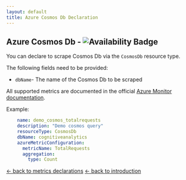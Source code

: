 ```yaml
---
layout: default
title: Azure Cosmos Db Declaration
---
```


## Azure Cosmos Db - ![Availability Badge](https://img.shields.io/badge/Available%20Starting-v1.0.0-green.svg)
You can declare to scrape Cosmos Db via the `CosmosDb` resource type.

The following fields need to be provided:
- `dbName`- The name of the Cosmos Db to be scraped

All supported metrics are documented in the official [Azure Monitor documentation](https://docs.microsoft.com/en-us/azure/azure-monitor/platform/metrics-supported#microsoftdocumentdbdatabaseaccounts).

Example:
```yaml
    name: demo_cosmos_totalrequests
    description: "Demo cosmos query"
    resourceType: CosmosDb
    dbName: cognitiveanalytics
    azureMetricConfiguration:
      metricName: TotalRequests
      aggregation:
        type: Count
```

[&larr; back to metrics declarations](/configuration/metrics)
[&larr; back to introduction](/)